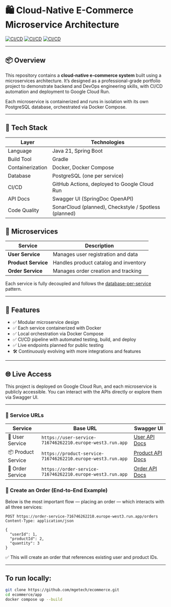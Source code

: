 # 🛍️ Cloud-Native E-Commerce Microservice Architecture

[![CI/CD](https://github.com/mgetech/ecommerce/actions/workflows/deploy-user-service.yml/badge.svg)](https://github.com/mgetech/ecommerce/actions)
[![CI/CD](https://github.com/mgetech/ecommerce/actions/workflows/deploy-product-service.yml/badge.svg)](https://github.com/mgetech/ecommerce/actions)
[![CI/CD](https://github.com/mgetech/ecommerce/actions/workflows/deploy-order-service.yml/badge.svg)](https://github.com/mgetech/ecommerce/actions)

---

## 📦 Overview

This repository contains a **cloud-native e-commerce system** built using a microservices architecture. It’s designed as a professional-grade portfolio project to demonstrate backend and DevOps engineering skills, with CI/CD automation and deployment to Google Cloud Run.

Each microservice is containerized and runs in isolation with its own PostgreSQL database, orchestrated via Docker Compose.

---

## 🧰 Tech Stack

| Layer           | Technologies                                          |
|----------------|-------------------------------------------------------|
| Language        | Java 21, Spring Boot                                  |
| Build Tool      | Gradle                                                |
| Containerization| Docker, Docker Compose                                |
| Database        | PostgreSQL (one per service)                          |
| CI/CD           | GitHub Actions, deployed to Google Cloud Run          |
| API Docs         | Swagger UI (SpringDoc OpenAPI)                              |
| Code Quality    | SonarCloud (planned), Checkstyle / Spotless (planned) |


## 🧩 Microservices

| Service         | Description                               |
|-----------------|-------------------------------------------|
| **User Service**    | Manages user registration and data        |
| **Product Service** | Handles product catalog and inventory     |
| **Order Service**   | Manages order creation and tracking       |

Each service is fully decoupled and follows the [database-per-service](https://microservices.io/patterns/data/database-per-service.html) pattern.

---

## 🚀 Features

- ✅ Modular microservice design
- ✅ Each service containerized with Docker
- ✅ Local orchestration via Docker Compose
- ✅ CI/CD pipeline with automated testing, build, and deploy
- ✅ Live endpoints planned for public testing
- 🛠️ Continuously evolving with more integrations and features

---





## 🌐 Live Access


This project is deployed on Google Cloud Run, and each microservice is publicly accessible. You can interact with the APIs directly or explore them via Swagger UI.

---

### 🔗 Service URLs

| Service         | Base URL                                                                 | Swagger UI           |
|-----------------|--------------------------------------------------------------------------|----------------------|
| 🧑‍ User Service    | `https://user-service-716746262210.europe-west3.run.app`               | [User API Docs](https://user-service-716746262210.europe-west3.run.app/swagger-ui.html)    |
| 📦 Product Service | `https://product-service-716746262210.europe-west3.run.app`            | [Product API Docs](https://product-service-716746262210.europe-west3.run.app/swagger-ui.html) |
| 🛒 Order Service   | `https://order-service-716746262210.europe-west3.run.app`              | [Order API Docs](https://order-service-716746262210.europe-west3.run.app/swagger-ui.html)   |


### 🛒 Create an Order (End-to-End Example)

Below is the most important flow — placing an order — which interacts with all three services:
```
POST https://order-service-716746262210.europe-west3.run.app/orders
Content-Type: application/json

{
  "userId": 1,
  "productId": 2,
  "quantity": 3
}
```
✅ This will create an order that references existing user and product IDs.

---
## To run locally:
```bash
git clone https://github.com/mgetech/ecommerce.git
cd ecommerce/app
docker compose up --build
